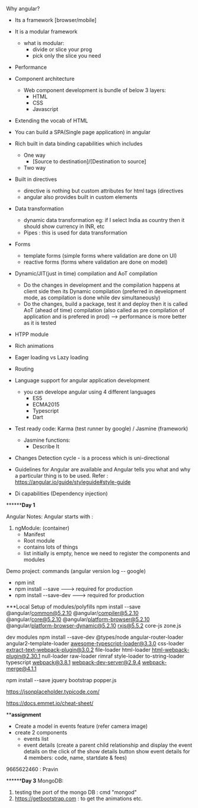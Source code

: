 Why angular?
- Its a framework [browser/mobile]

- It is a modular framework
	- what is modular:
		- divide or slice your prog
		- pick only the slice you need
		
- Performance

- Component architecture
	- Web component development is bundle of below 3 layers:
		- HTML
		- CSS
		- Javascript
	
- Extending the vocab of HTML

- You can build a SPA(Single page application) in angular

- Rich built in data binding capabilities which includes
	- One way
		- [Source to destination]/[Destination to source]
	- Two way

- Built in directives
	- directive is nothing but custom attributes for html tags (directives
	- angular also provides built in custom elements
	
- Data transformation
	- dynamic data transformation eg: if I select India as country then it should show currency in INR, etc
	- Pipes : this is used for data transformation
	
- Forms
	- template forms (simple forms where validation are done on UI)
	- reactive forms (forms where validation are done on model)
	
- Dynamic/JIT(just in time) compilation and AoT compilation
	- Do the changes in development and the compilation happens at client side then its Dynamic compilation (preferred in development mode, as compilation is done while dev simultaneously)
	- Do the changes, build a package, test it and deploy then it is called AoT (ahead of time) compilation (also called as pre compilation of application and is prefered in prod) --> performance is more better as it is tested

- HTPP module

- Rich animations

- Eager loading vs Lazy loading

- Routing

- Language support for angular application development
	- you can develope angular using 4 different languages
		- ES5
		- ECMA2015
		- Typescript
		- Dart

- Test ready code: Karma (test runner by google) / Jasmine (framework)
	- Jasmine functions:
		- Describe It

- Changes Detection cycle - is a process which is uni-directional

- Guidelines for Angular are available and Angular tells you what and why a particular thing is to be used. Refer : https://angular.io/guide/styleguide#style-guide

- Di capabilities (Dependency injection)

****************************************************************Day 1**********************************************************

Angular Notes:
Angular starts with :
1. ngModule: (container)
	- Manifest
	- Root module
	- contains lots of things
	- list initially is empty, hence we need to register the components and modules
		
		
Demo project: commands (angular version log -- google)
- npm init
- npm install --save ---> required for production
- npm install --save-dev ---> required for production

***Local Setup of modules/polyfills
npm install --save @angular/common@5.2.10 @angular/compiler@5.2.10 @angular/core@5.2.10 @angular/platform-browser@5.2.10 @angular/platform-browser-dynamic@5.2.10 rxjs@5.5.2 core-js zone.js

dev modules
npm install --save-dev @types/node angular-router-loader angular2-template-loader awesome-typescript-loader@3.3.0 css-loader extract-text-webpack-plugin@3.0.2 file-loader html-loader html-webpack-plugin@2.30.1 null-loader raw-loader rimraf style-loader to-string-loader typescript webpack@3.8.1 webpack-dev-server@2.9.4 webpack-merge@4.1.1

npm install --save jquery bootstrap popper.js

https://jsonplaceholder.typicode.com/

https://docs.emmet.io/cheat-sheet/

************assignment**********
- Create a model in events feature (refer camera image)
- create 2 components
	- events list 
	- event details
	(create a parent child relationship and display the event details on the click of the show details button show event details for 4 members:
		code, name, startdate & fees)
		
9665622460 : Pravin

****************************************************************Day 3**********************************************************
MongoDB: 
1. testing the port of the mongo DB : cmd "mongod"
2. https://getbootstrap.com : to get the animations etc.
